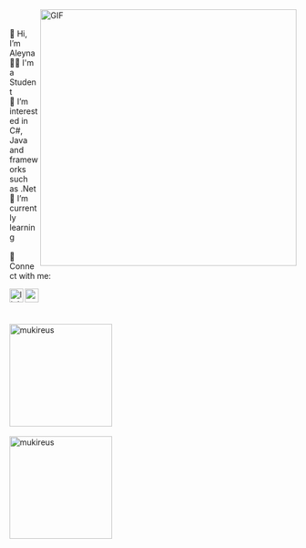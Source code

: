 
<img align="right" alt="GIF" src="https://user-images.githubusercontent.com/59734313/157189039-c09b3e38-9f42-42c0-ab54-14f1574190a7.gif" width="450" height="450" />
<br />
<br />
👋 Hi, I’m Aleyna
👨‍🎓  I'm a Student <br/>
👀 I’m interested in  C#, Java  and frameworks such as .Net <br/>
🌱 I’m currently learning <br/>

<br/>
📩 Connect with me: <br/>

[<img align="left" alt="linkedin | LinkedIn" width="24px" src="https://raw.githubusercontent.com/peterthehan/peterthehan/master/assets/linkedin.svg" />][linkedin]
[<img align="left" height="24" width="24" src="https://cdn.jsdelivr.net/npm/simple-icons@v4/icons/gmail.svg" />][gmail]

<br />

[linkedin]: https://www.linkedin.com/in/aleynabarut/
[gmail]: mailto:aleynaebrt@gmail.com
<br />

 <img height="180em" align="center" src="https://github-readme-stats.vercel.app/api?username=AleynaBarutt&show_icons=true&locale=en&theme=algolia&include_all_commits=true&count_private=true" alt="mukireus"/>
 <br />
<br />
  <img height="180em" align="center" src="https://github-readme-stats.vercel.app/api/top-langs?username=AleynaBarutt&show_icons=true&locale=en&layout=compact&langs_count=8&theme=algolia" alt="mukireus"/>
